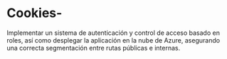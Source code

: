 # Cookies-
Implementar un sistema de autenticación y control de acceso basado en roles, así como
desplegar la aplicación en la nube de Azure, asegurando una correcta segmentación entre
rutas públicas e internas.

